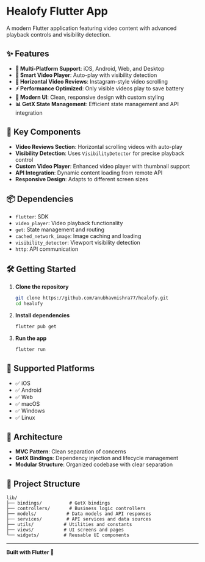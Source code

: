 # Healofy Flutter App

A modern Flutter application featuring video content with advanced playback controls and visibility detection.

## ✨ Features

- **📱 Multi-Platform Support**: iOS, Android, Web, and Desktop
- **🎥 Smart Video Player**: Auto-play with visibility detection
- **🔄 Horizontal Video Reviews**: Instagram-style video scrolling
- **⚡ Performance Optimized**: Only visible videos play to save battery
- **🎨 Modern UI**: Clean, responsive design with custom styling
- **📊 GetX State Management**: Efficient state management and API integration

## 🚀 Key Components

- **Video Reviews Section**: Horizontal scrolling videos with auto-play
- **Visibility Detection**: Uses `VisibilityDetector` for precise playback control
- **Custom Video Player**: Enhanced video player with thumbnail support
- **API Integration**: Dynamic content loading from remote API
- **Responsive Design**: Adapts to different screen sizes

## 📦 Dependencies

- `flutter`: SDK
- `video_player`: Video playback functionality  
- `get`: State management and routing
- `cached_network_image`: Image caching and loading
- `visibility_detector`: Viewport visibility detection
- `http`: API communication

## 🛠️ Getting Started

1. **Clone the repository**
   ```bash
   git clone https://github.com/anubhavmishra77/healofy.git
   cd healofy
   ```

2. **Install dependencies**
   ```bash
   flutter pub get
   ```

3. **Run the app**
   ```bash
   flutter run
   ```

## 📱 Supported Platforms

- ✅ iOS
- ✅ Android  
- ✅ Web
- ✅ macOS
- ✅ Windows
- ✅ Linux

## 🎯 Architecture

- **MVC Pattern**: Clean separation of concerns
- **GetX Bindings**: Dependency injection and lifecycle management
- **Modular Structure**: Organized codebase with clear separation

## 📂 Project Structure

```
lib/
├── bindings/          # GetX bindings
├── controllers/       # Business logic controllers
├── models/           # Data models and API responses
├── services/         # API services and data sources
├── utils/           # Utilities and constants
├── views/           # UI screens and pages
└── widgets/         # Reusable UI components
```

---

**Built with Flutter 💙**
